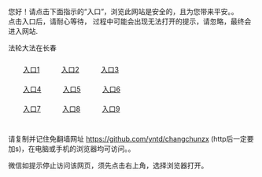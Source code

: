 您好！请点击下面指示的“入口”，浏览此网站是安全的，且为您带来平安。。 <br/>
点击入口后，请耐心等待， 过程中可能会出现无法打开的提示，请忽略，最终会进入网站. </br>

法轮大法在长春<br/>
<div style="padding:10px"><a style="margin:20px" target="_blank" href="https://dpcdn22riqw1s.cloudfront.net/2Qpsp?wwqvqq" id="ccLink1" rel="nofollow">入口1</a> <a target="_blank" style="margin:20px" href="https://d137tsw4fv738u.cloudfront.net/2Qpsp?abqhvwbf" id="ccLink2" rel="nofollow">入口2</a> <a style="margin:20px" target="_blank" href="https://d3030wpq0asnub.cloudfront.net/2Qpsp?qtkduh" id="ccLink3" rel="nofollow">入口3</a></div>

<div style="padding:10px" ><a style="margin:20px" target="_blank" href="https://dpcdn22riqw1s.cloudfront.net/2Qpsp?wwqvqq" id="ccLink4" rel="nofollow">入口4</a> <a style="margin:20px" href="https://d137tsw4fv738u.cloudfront.net/2Qpsp?abqhvwbf" target="_blank" id="ccLink5" rel="nofollow">入口5</a> <a style="margin:20px" href="https://d3030wpq0asnub.cloudfront.net/2Qpsp?qtkduh" target="_blank" id="ccLink6" rel="nofollow">入口6</a></div>

<div style="padding:10px"><a style="margin:20px" target="_blank" href="https://dpcdn22riqw1s.cloudfront.net/2Qpsp?wwqvqq" id="ccLink7" rel="nofollow">入口7</a> <a style="margin:20px" href="https://d137tsw4fv738u.cloudfront.net/2Qpsp?abqhvwbf" target="_blank" id="ccLink8" rel="nofollow">入口8</a> <a style="margin:20px" target="_blank" href="https://d3030wpq0asnub.cloudfront.net/2Qpsp?qtkduh" id="ccLink9" rel="nofollow">入口9</a></div>

<br/>



请复制并记住免翻墙网址 https://github.com/yntd/changchunzx (http后一定要加s)，在电脑或手机的浏览器均可访问。。<br/>

微信如提示停止访问该网页，须先点击右上角，选择浏览器打开。

